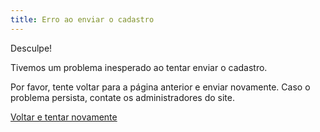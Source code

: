 ```yaml
---
title: Erro ao enviar o cadastro
---
```


Desculpe!

Tivemos um problema inesperado ao tentar enviar o cadastro.

Por favor, tente voltar para a página anterior e enviar novamente. Caso o problema persista, contate os administradores do site.

[Voltar e tentar novamente](javascript:history.back())